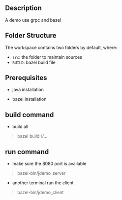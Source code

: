 ## Description

A demo use grpc and bazel

## Folder Structure

The workspace contains two folders by default, where:

- `src`: the folder to maintain sources
- `BUILD`: bazel build file

## Prerequisites

- java installation

- bazel installation

<!-- - proto compiler installation -->

## build command

- build all

> bazel build //...

## run command

- make sure the 8080 port is available

> bazel-bin/jdemo_server

- another terminal run the client

> bazel-bin/jdemo_client
